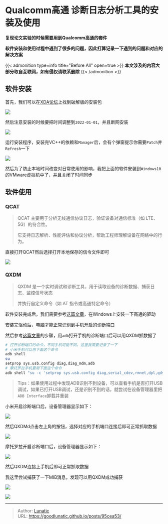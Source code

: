 # Qualcomm高通 诊断日志分析工具的安装及使用

**复现论文实验的时候需要用到Qualcomm高通的套件**

**软件安装和使用过程中遇到了很多的问题，因此打算记录一下遇到的问题和对应的解决方案**
<!--more-->

{{< admonition type=info title="Before All" open=true >}}
**本文涉及的内容大部分取自互联网，如有侵权请联系删除**
{{< /admonition >}}

## 软件安装

首先，我们可以在[XDA论坛](https://xdaforums.com/t/qualcomm-qxdm5-qcat-pcat-qdart-qrct-tools.4296027/page-24)上找到破解版的安装包

![](imgs/image-20250423142238074.png)

然后注意安装的时候要把时间调整到`2022-01-01`，并且断网安装

![](imgs/image-20250423142447533.png)

运行安装程序，安装完VC++的依赖和`Manager`后，会有个弹窗提示你需要`Patch`并`Refresh`一下

![](imgs/image-20250423142752349.png)

然后为了防止本地时间改变对日常使用的影响，我把上面的软件安装到`Windows10`的VMware虚拟机中了，并且关闭了时间同步

## 软件使用

### QCAT

> QCAT 主要用于分析无线通信协议日志，验证设备对通信标准（如 LTE、5G）的符合性。
> 
> 它支持日志解析、性能评估和协议分析，帮助工程师理解设备在网络中的行为。

直接打开QCAT然后选择打开本地保存的信令文件即可

![](imgs/image-20250423143005942.png)

### QXDM

> QXDM 是一个实时调试和诊断工具，用于读取设备的诊断数据、捕获日志、监控信号状态
> 
> 并执行自定义命令（如 AT 指令或高通特定命令）

软件安装完成后，我们需要参考[这篇文章](https://qcomdriver.com/#google_vignette)，在Windows上安装一下高通的驱动

安装完驱动后，电脑才能正常识别到手机开启的诊断端口

然后参考[这篇文章](https://www.progeeksblog.com/enable-diag-mode-qualcomm-devices-samsung-huawei-google-pixel-oppo-vivo-lenovo-asus/)的步骤，用`adb`打开手机的诊断端口后可以用QXDM抓数据了

```bash
# 打开诊断端口的命令，不同手机可能不同，这里我简要记录了一下
# 小米手机可以用下面这个命令
adb shell
su
setprop sys.usb.config diag,diag_mdm,adb 
# 摩托罗拉手机要用下面这个命令
adb shell "su -c 'setprop sys.usb.config diag,serial_cdev,rmnet,dpl,qdss,adb'"
```

> Tips：如果使用过程中发现ADB识别不到设备，可以查看手机是否打开USB调试，如果已打开USB调试，还是识别不到的话，就尝试在设备管理器里把`ADB Interface`卸载并重装

小米开启诊断端口后，设备管理器显示如下：

![](imgs/image-20250423143434180.png)

然后QXDMd点击左上角的按钮，选择对应的手机端口连接后即可正常抓取数据

![](imgs/image-20250423143452030.png)

摩托罗拉开启诊断端口后，设备管理器显示如下：

![](imgs/image-20250423143506078.png)

然后QXDM连接上手机后即可正常抓取数据

我这里尝试捕获了一下MIB消息，发现可以用QXDM成功捕获

![](imgs/image-20250423143537742.png)

![](imgs/image-20250423143542107.png)



---

> Author: [Lunatic](https://goodlunatic.github.io)  
> URL: https://goodlunatic.github.io/posts/95cea53/  

